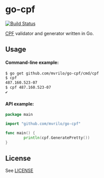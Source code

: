 # go-cpf 
[![Build Status](https://secure.travis-ci.org/mvrilo/go-cpf.png)](http://travis-ci.org/mvrilo/go-cpf)

[CPF](https://en.wikipedia.org/wiki/Cadastro_de_Pessoas_F%C3%ADsicas) validator and generator written in Go.

## Usage

#### Command-line example:
```bash
$ go get github.com/mvrilo/go-cpf/cmd/cpf
$ cpf
487.160.523-07
$ cpf 487.160.523-07
✔
```

#### API example:
```go
package main

import "github.com/mvrilo/go-cpf"

func main() {
        println(cpf.GeneratePretty())
}
```

## License

See [LICENSE](https://github.com/mvrilo/go-cpf/blob/master/LICENSE)
